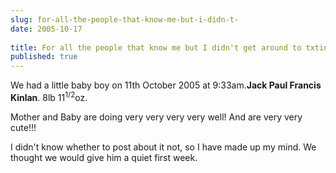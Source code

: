 ```yaml
---
slug: for-all-the-people-that-know-me-but-i-didn-t-
date: 2005-10-17
 
title: For all the people that know me but I didn't get around to txting last week
published: true
---
```

We had a little baby boy on 11th October 2005 at 9:33am.<strong>Jack Paul Francis Kinlan</strong>. 8lb 11<sup>1/2</sup>oz.<p />Mother and Baby are doing very very very very well! And are very very cute!!!<p />I didn't know whether to post about it not, so I have made up my mind.  We thought we would give him a quiet first week.<p />

